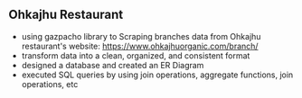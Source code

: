 ## Ohkajhu Restaurant
- using gazpacho library to Scraping branches data from Ohkajhu restaurant's website: https://www.ohkajhuorganic.com/branch/
- transform data into a clean, organized, and consistent format
- designed a database and created an ER Diagram
- executed SQL queries by using join operations, aggregate functions, join operations, etc
